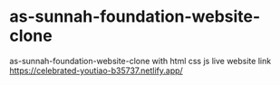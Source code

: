 # as-sunnah-foundation-website-clone
as-sunnah-foundation-website-clone with html css js
live website link https://celebrated-youtiao-b35737.netlify.app/
